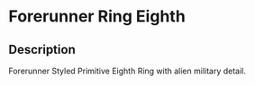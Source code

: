 # Forerunner Ring Eighth

## Description

Forerunner Styled Primitive Eighth Ring with alien military detail.
